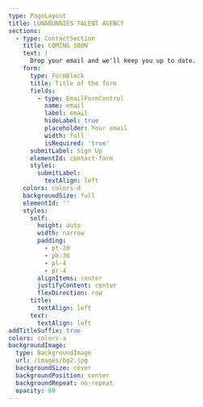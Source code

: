 ```yaml
---
type: PageLayout
title: LUNABUNNIES TALENT AGENCY
sections:
  - type: ContactSection
    title: COMING SOON
    text: |
      Drop your email and we'll keep you up to date.
    form:
      type: FormBlock
      title: Title of the form
      fields:
        - type: EmailFormControl
          name: email
          label: email
          hideLabel: true
          placeholder: Your email
          width: full
          isRequired: 'true'
      submitLabel: Sign Up
      elementId: contact-form
      styles:
        submitLabel:
          textAlign: left
    colors: colors-d
    backgroundSize: full
    elementId: ''
    styles:
      self:
        height: auto
        width: narrow
        padding:
          - pt-28
          - pb-36
          - pl-4
          - pr-4
        alignItems: center
        justifyContent: center
        flexDirection: row
      title:
        textAlign: left
      text:
        textAlign: left
addTitleSuffix: true
colors: colors-a
backgroundImage:
  type: BackgroundImage
  url: /images/bg2.jpg
  backgroundSize: cover
  backgroundPosition: center
  backgroundRepeat: no-repeat
  opacity: 80
---
```

